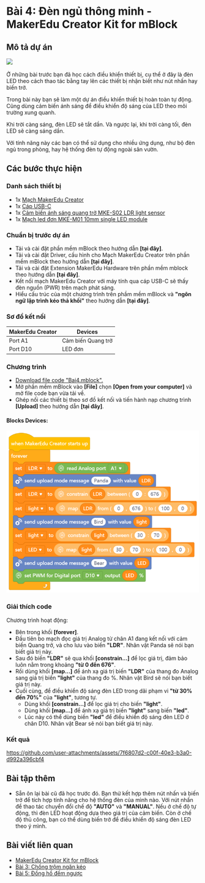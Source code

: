 # Bài 4: Đèn ngủ thông minh - MakerEdu Creator Kit for mBlock

## Mô tả dự án

![](/ex/less04/image/BAI4.png)

Ở những bài trước bạn đã học cách điều khiển thiết bị, cụ thể ở đây là đèn LED theo cách thao tác bằng tay lên các thiết bị nhận biết như nút nhấn hay biến trở.

Trong bài này bạn sẽ làm một dự án điều khiển thiết bị hoàn toàn tự động. Cũng dùng cảm biến ánh sáng để điều khiển độ sáng của LED theo môi trường xung quanh.

Khi trời càng sáng, đèn LED sẽ tắt dần. Và ngược lại, khi trời càng tối, đèn LED sẽ càng sáng dần.

Với tính năng này các bạn có thể sử dụng cho nhiều ứng dụng, như bộ đèn ngủ trong phòng, hay hệ thống đèn tự động ngoài sân vườn.

## Các bước thực hiện

### Danh sách thiết bị

- 1x [Mạch MakerEdu Creator](https://www.makerlab.vn/creator)
- 1x [Cáp USB-C](https://hshop.vn/cap-usb-type-c)
- 1x [Cảm biến ánh sáng quang trở MKE-S02 LDR light sensor](https://makerlab.vn/mkes02)
- 1x [Mạch led đơn MKE-M01 10mm single LED module](https://makerlab.vn/mkem01)

### Chuẩn bị trước dự án

- Tải và cài đặt phần mềm mBlock theo hướng dẫn **[tại đây]**.
- Tải và cài đặt Driver, cấu hình cho Mạch MakerEdu Creator trên phần mềm mBlock theo hướng dẫn **[tại đây]**.
- Tải và cài đặt Extension MakerEdu Hardware trên phần mềm mblock theo hướng dẫn **[tại đây]**.
- Kết nối mạch MakerEdu Creator với máy tính qua cáp USB-C sẽ thấy đèn nguồn (PWR) trên mạch phát sáng.
- Hiểu cấu trúc của một chương trình trên phầm mềm mBlock và **"ngôn ngữ lập trình kéo thả khối"** theo hướng dẫn **[tại đây]**.

### Sơ đồ kết nối

| MakerEdu Creator | Devices            |
|------------------|--------------------|
| Port A1          | Cảm biến Quang trở |
| Port D10         | LED đơn            |

### Chương trình

- [Download file code "Bai4.mblock".](/ex/less04/mBlock5/Bai4.mblock)
- Mở phần mềm mBlock vào **[File]** chọn **[Open from your computer]** và mở file code bạn vừa tải về.
- Ghép nối các thiết bị theo sơ đồ kết nối và tiến hành nạp chương trình **[Upload]** theo hướng dẫn **[tại đây]**.

#### Blocks Devices:

![Creator mBlock Bai 4](/ex/less04/image/750px-Creator_mBlock_Bai_4.png)

### Giải thích code

Chương trình hoạt động:

- Bên trong khối **[forever]**.
- Đầu tiên bo mạch đọc giá trị Analog từ chân A1 đang kết nối với cảm biến Quang trở, và cho lưu vào biến **"LDR"**. Nhân vật Panda sẽ nói bạn biết giá trị này.
- Sau đó biến **"LDR"** sẽ qua khối **[constrain...]** để lọc giá trị, đảm bảo luôn nằm trong khoảng **"từ 0 đến 676"**.
- Rồi dùng khối **[map...]** để ánh xạ giá trị biến **"LDR"** của thang đo Analog sang giá trị biến **"light"** của thang đo %. Nhân vật Bird sẽ nói bạn biết giá trị này.
- Cuối cùng, để điều khiển độ sáng đèn LED trong dãi phạm vi **"từ 30% đến 70%"** của **"light"**, tương tự.
  - Dùng khối **[constrain...]** để lọc giá trị cho biến **"light"**.
  - Dùng khối **[map...]** để ánh xạ giá trị biến **"light"** sang biến **"led"**.
  - Lúc này có thể dùng biến **"led"** để điều khiển độ sáng đèn LED ở chân D10. Nhân vật Bear sẽ nói bạn biết giá trị này.

### Kết quả


https://github.com/user-attachments/assets/7f6807d2-c00f-40e3-b3a0-d992a396cbf4


## Bài tập thêm

- Sẵn ôn lại bài cũ đã học trước đó. Bạn thử kết hợp thêm nút nhấn và biến trở để tích hợp tính năng cho hệ thống đèn của mình nào. Với nút nhấn để thao tác chuyển đổi chế độ **"AUTO"** và **"MANUAL"**. Nếu ở chế độ tự động, thì đèn LED hoạt động dựa theo giá trị của cảm biến. Còn ở chế độ thủ công, bạn có thể dùng biến trở để điều khiển độ sáng đèn LED theo ý mình.


## Bài viết liên quan

- [MakerEdu Creator Kit for mBlock](/README.md)
- [Bài 3: Chống trộm ngăn kéo](/ex/less03/README.md)
- [Bài 5: Đồng hồ đếm ngược](/ex/less05/README.md)
